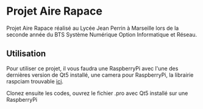 # Projet Aire Rapace
Projet Aire Rapace réalisé au Lycée Jean Perrin à Marseille lors de la seconde année du BTS Système Numérique Option Informatique et Réseau.

## Utilisation
Pour utiliser ce projet, il vous faudra une RaspberryPi avec l'une des dernières version de Qt5 installé, une camera pour RaspberryPi, la librairie raspciam trouvable [ici](https://github.com/cedricve/raspicam).

Clonez ensuite les codes, ouvrez le fichier .pro avec Qt5 installé sur une RaspberryPi
